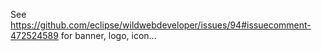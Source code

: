 See https://github.com/eclipse/wildwebdeveloper/issues/94#issuecomment-472524589 for banner, logo, icon...